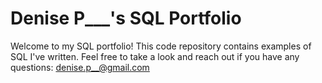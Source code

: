 # Denise P___'s SQL Portfolio

Welcome to my SQL portfolio! This code repository contains examples of SQL I've written. Feel free to take a look and reach out if you have any questions: denise.p__@gmail.com 
